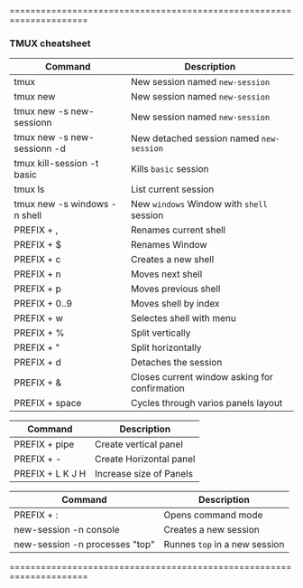 =====================================================================
### TMUX cheatsheet

Command|Description
---|---
tmux | New session named `new-session`
tmux new | New session named `new-session`
tmux new -s new-sessionn | New session named `new-session`
tmux new -s new-sessionn -d | New detached session named `new-session`
tmux kill-session -t basic | Kills `basic` session
tmux ls | List current session
tmux new -s windows -n shell | New `windows` Window with `shell` session
PREFIX + , | Renames current shell
PREFIX + $ | Renames Window
PREFIX + c | Creates a new shell
PREFIX + n | Moves next shell
PREFIX + p | Moves previous shell
PREFIX + 0..9 | Moves shell by index
PREFIX + w | Selectes shell with menu
PREFIX + % | Split vertically
PREFIX + " | Split horizontally
PREFIX + d | Detaches the session
PREFIX + & | Closes current window asking for confirmation
PREFIX + space | Cycles through varios panels layout

Command|Description
---|---
PREFIX + pipe | Create vertical panel
PREFIX + - | Create Horizontal panel
PREFIX + L K J H | Increase size of Panels

Command|Description
---|---
PREFIX + : | Opens command mode
new-session -n console | Creates a new session
new-session -n processes "top" | Runnes `top` in a new session

=====================================================================
